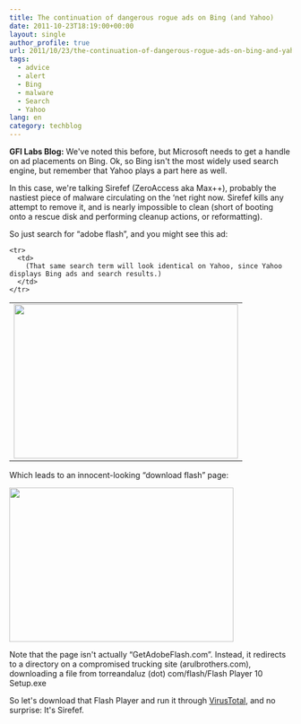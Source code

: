 ```yaml
---
title: The continuation of dangerous rogue ads on Bing (and Yahoo)
date: 2011-10-23T18:19:00+00:00
layout: single
author_profile: true
url: 2011/10/23/the-continuation-of-dangerous-rogue-ads-on-bing-and-yahoo/
tags:
  - advice
  - alert
  - Bing
  - malware
  - Search
  - Yahoo
lang: en
category: techblog
---
```

<div dir="ltr" trbidi="on">
  <b>GFI Labs Blog:</b> We've noted this before, but Microsoft needs to get a handle on ad placements on Bing. Ok, so Bing isn't the most widely used search engine, but remember that Yahoo plays a part here as well.</p> 
  
  <p>
    In this case, we're talking Sirefef (ZeroAccess aka Max++), probably the nastiest piece of malware circulating on the &#8216;net right now. Sirefef kills any attempt to remove it, and is nearly impossible to clean (short of booting onto a rescue disk and performing cleanup actions, or reformatting).
  </p>
  
  <p>
    So just search for &#8220;adobe flash&#8221;, and you might see this ad:
  </p>
  
  <table align="center" cellpadding="0" cellspacing="0">
    <tr>
      <td>
        <a href="http://2.bp.blogspot.com/-LAmzXqz3E6w/TqRS5ubfO2I/AAAAAAAAEKM/1SbuNzfHTeg/s1600/bing2382348888.png" imageanchor="1"><img border="0" height="275" src="http://2.bp.blogspot.com/-LAmzXqz3E6w/TqRS5ubfO2I/AAAAAAAAEKM/1SbuNzfHTeg/s400/bing2382348888.png" width="400" /></a>
      </td>
    </tr>
    
    <tr>
      <td>
        (That same search term will look identical on Yahoo, since Yahoo displays Bing ads and search results.)
      </td>
    </tr>
  </table>
  
  <p>
    Which leads to an innocent-looking &#8220;download flash&#8221; page:
  </p>
  
  <div>
    <a href="http://4.bp.blogspot.com/-p4X9uBi42xo/TqRTV5iIlII/AAAAAAAAEKU/Rn7B1kgk0rE/s1600/bing2382348888a.png" imageanchor="1"><img border="0" height="275" src="http://4.bp.blogspot.com/-p4X9uBi42xo/TqRTV5iIlII/AAAAAAAAEKU/Rn7B1kgk0rE/s400/bing2382348888a.png" width="400" /></a>
  </div>
  
  <p>
    Note that the page isn't actually &#8220;GetAdobeFlash.com&#8221;. Instead, it redirects to a directory on a compromised trucking site (arulbrothers.com), downloading a file from torreandaluz (dot) com/flash/Flash Player 10 Setup.exe
  </p>
  
  <p>
    So let's download that Flash Player and run it through <a href="http://www.virustotal.com/file-scan/report.html?id=9a94bbce912c9d03b58be5c411d85a49f809e297fe6eee41a54122e0bbe2fac0-1318507455">VirusTotal</a>, and no surprise: It's Sirefef.</div>